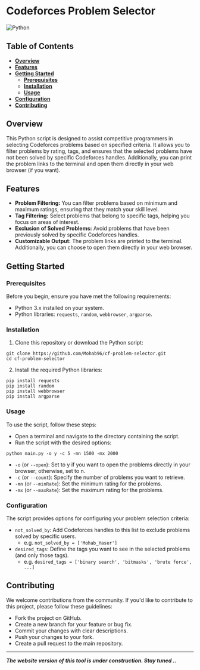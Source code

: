 # Codeforces Problem Selector

![Python](https://img.shields.io/badge/Python-3.x-blue.svg)

## **Table of Contents**
- **[Overview](#overview)**
- **[Features](#features)**
- **[Getting Started](#getting-started)**
  - **[Prerequisites](#prerequisites)**
  - **[Installation](#installation)**
  - **[Usage](#usage)**
- **[Configuration](#configuration)**
- **[Contributing](#contributing)**


## **Overview** <a name="overview"></a>
This Python script is designed to assist competitive programmers in selecting Codeforces problems based on specified criteria. It allows you to filter problems by rating, tags, and ensures that the selected problems have not been solved by specific Codeforces handles. Additionally, you can print the problem links to the terminal and open them directly in your web browser (if you want).


## Features <a name="features"></a>

- **Problem Filtering:** You can filter problems based on minimum and maximum ratings, ensuring that they match your skill level.
- **Tag Filtering:** Select problems that belong to specific tags, helping you focus on areas of interest.
- **Exclusion of Solved Problems:** Avoid problems that have been previously solved by specific Codeforces handles.
- **Customizable Output:** The problem links are printed to the terminal. Additionally, you can choose to open them directly in your web browser.

## Getting Started <a name="getting-started"></a>

### Prerequisites <a name="prerequisites"></a> 

Before you begin, ensure you have met the following requirements:

- Python 3.x installed on your system.
- Python libraries: `requests`, `random`, `webbrowser`, `argparse`.

### Installation <a name="installation"></a>

1. Clone this repository or download the Python script:

 ```
 git clone https://github.com/Mohab96/cf-problem-selector.git
 cd cf-problem-selector
 ```
2. Install the required Python libraries:

```
pip install requests
pip install random
pip install webbrowser
pip install argparse
```

### Usage <a name="usage"></a>
To use the script, follow these steps:
- Open a terminal and navigate to the directory containing the script.
- Run the script with the desired options:

```
python main.py -o y -c 5 -mn 1500 -mx 2000
```
- `-o` (or `--open`): Set to y if you want to open the problems directly in your browser; otherwise, set to n.
- `-c` (or `--count`): Specify the number of problems you want to retrieve.
- `-mn` (or `--minRate`): Set the minimum rating for the problems.
- `-mx` (or `--maxRate`): Set the maximum rating for the problems.

### Configuration <a name="configuration"></a>
The script provides options for configuring your problem selection criteria:

- ```not_solved_by```: Add Codeforces handles to this list to exclude problems solved by specific users.
  - e.g. ```not_solved_by = ['Mohab_Yaser']```
- ```desired_tags```: Define the tags you want to see in the selected problems (and only those tags).
  - e.g. ```desired_tags = ['binary search', 'bitmasks', 'brute force', ...]```

## Contributing <a name="contributing"></a>
We welcome contributions from the community. If you'd like to contribute to this project, please follow these guidelines:

- Fork the project on GitHub.
- Create a new branch for your feature or bug fix.
- Commit your changes with clear descriptions.
- Push your changes to your fork.
- Create a pull request to the main repository.

---
_**The website version of this tool is under construction. Stay tuned ..**_

